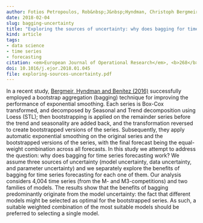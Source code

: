 ```yaml
---
author: Fotios Petropoulos, Rob&nbsp;J&nbsp;Hyndman, Christoph Bergmeir
date: 2018-02-04
slug: bagging-uncertainty
title: "Exploring the sources of uncertainty: why does bagging for time series forecasting work?"
kind: article
tags:
- data science
- time series
- forecasting
citation: <em>European Journal of Operational Research</em>, <b>268</b>(2), 545-554
doi: 10.1016/j.ejor.2018.01.045
file: exploring-sources-uncertainty.pdf
---
```


In a recent study, [Bergmeir, Hyndman and Benítez (2016)](/publications/bagging-ets) successfully employed a bootstrap aggregation (bagging) technique for improving the performance of exponential smoothing. Each series is Box-Cox transformed, and decomposed by Seasonal and Trend decomposition using Loess (STL); then bootstrapping is applied on the remainder series before the trend and seasonality are added back, and the transformation reversed to create bootstrapped versions of the series. Subsequently, they apply automatic exponential smoothing on the original series and the bootstrapped versions of the series, with the final forecast being the equal-weight combination across all forecasts. In this study we attempt to address the question: why does bagging for time series forecasting work? We assume three sources of uncertainty (model uncertainty, data uncertainty, and parameter uncertainty) and we separately explore the benefits of bagging for time series forecasting for each one of them. Our analysis considers 4,004 time series (from the M- and M3-competitions) and two families of models. The results show that the benefits of bagging predominantly originate from the model uncertainty: the fact that different models might be selected as optimal for the bootstrapped series. As such, a suitable weighted combination of the most suitable models should be preferred to selecting a single model.
